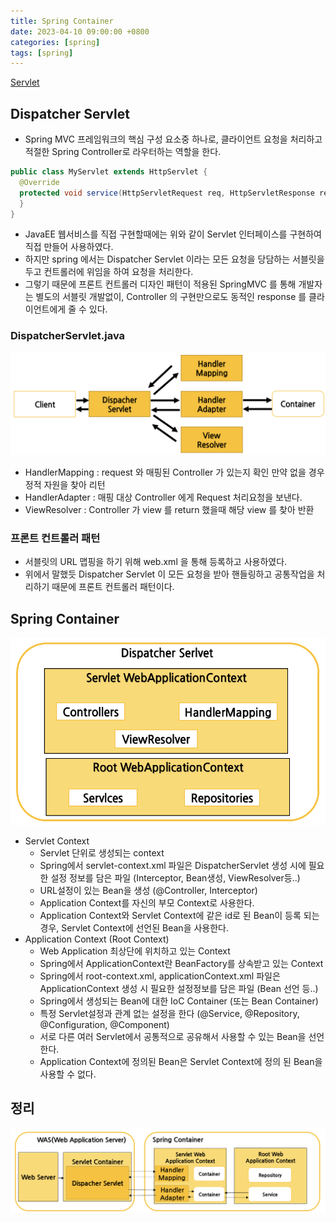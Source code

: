 ```yaml
---
title: Spring Container
date: 2023-04-10 09:00:00 +0800
categories: [spring]
tags: [spring]
---
```


[Servlet](https://sangwoong12.github.io/posts/servlet/)

## Dispatcher Servlet

- Spring MVC 프레임워크의 핵심 구성 요소중 하나로, 클라이언트 요청을 처리하고 적절한 Spring Controller로 라우터하는 역할을 한다.


```java
public class MyServlet extends HttpServlet {
  @Override
  protected void service(HttpServletRequest req, HttpServletResponse resp) throws ServletException, IOException {
  }
}
```
- JavaEE 웹서비스를 직접 구현할때에는 위와 같이 Servlet 인터페이스를 구현하여 직접 만들어 사용하였다.
- 하지만 spring 에서는 Dispatcher Servlet 이라는 모든 요청을 당담하는 서블릿을 두고 컨트롤러에 위임을 하여 요청을 처리한다.
- 그렇기 때문에 프론트 컨트롤러 디자인 패턴이 적용된 SpringMVC 를 통해 개발자는 별도의 서블릿 개발없이, Controller 의 구현만으로도 동적인 response 를 클라이언트에게 줄 수 있다.

### DispatcherServlet.java

<img src="/images/spring-container/dispatcher-servlet-cycle.png">

- HandlerMapping : request 와 매핑된 Controller 가 있는지 확인 만약 없을 경우 정적 자원을 찾아 리턴
- HandlerAdapter : 매핑 대상 Controller 에게 Request 처리요청을 보낸다.
- ViewResolver : Controller 가 view 를 return 했을때 해당 view 를 찾아 반환


### 프론트 컨트롤러 패턴
- 서블릿의 URL 맵핑을 하기 위해 web.xml 을 통해 등록하고 사용하였다.
- 위에서 말했듯 Dispatcher Servlet 이 모든 요청을 받아 핸들링하고 공통작업을 처리하기 때문에 프론트 컨트롤러 패턴이다.

## Spring Container

<img src="/images/spring-container/spring-container-cycle.png">

- Servlet Context
  - Servlet 단위로 생성되는 context
  - Spring에서 servlet-context.xml 파일은 DispatcherServlet 생성 시에 필요한 설정 정보를 담은 파일 (Interceptor, Bean생성, ViewResolver등..)
  - URL설정이 있는 Bean을 생성 (@Controller, Interceptor)
  - Application Context를 자신의 부모 Context로 사용한다.
  - Application Context와 Servlet Context에 같은 id로 된 Bean이 등록 되는 경우, Servlet Context에 선언된 Bean을 사용한다.
- Application Context (Root Context)
  - Web Application 최상단에 위치하고 있는 Context
  - Spring에서 ApplicationContext란 BeanFactory를 상속받고 있는 Context
  - Spring에서 root-context.xml, applicationContext.xml 파일은 ApplicationContext 생성 시 필요한 설정정보를 담은 파일 (Bean 선언 등..)
  - Spring에서 생성되는 Bean에 대한 IoC Container (또는 Bean Container)
  - 특정 Servlet설정과 관계 없는 설정을 한다 (@Service, @Repository, @Configuration, @Component)
  - 서로 다른 여러 Servlet에서 공통적으로 공유해서 사용할 수 있는 Bean을 선언한다.
  - Application Context에 정의된 Bean은 Servlet Context에 정의 된 Bean을 사용할 수 없다.

## 정리

<img src="/images/spring-container/spring-container.png">
